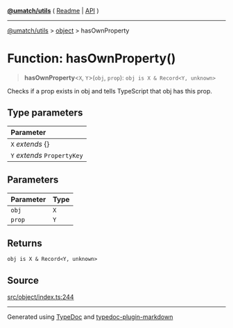 [**@umatch/utils**](../../README.md) ( [Readme](../../README.md) \| [API](../../API.md) )

---

[@umatch/utils](../../API.md) > [object](../README.md) > hasOwnProperty

# Function: hasOwnProperty()

> **hasOwnProperty**\<`X`, `Y`\>(`obj`, `prop`): `obj is X & Record<Y, unknown>`

Checks if a prop exists in obj and tells TypeScript that obj has this prop.

## Type parameters

| Parameter                   |
| :-------------------------- |
| `X` _extends_ \{}           |
| `Y` _extends_ `PropertyKey` |

## Parameters

| Parameter | Type |
| :-------- | :--- |
| `obj`     | `X`  |
| `prop`    | `Y`  |

## Returns

`obj is X & Record<Y, unknown>`

## Source

[src/object/index.ts:244](https://github.com/umatch-oficial/utils/blob/106c322/src/object/index.ts#L244)

---

Generated using [TypeDoc](https://typedoc.org/) and [typedoc-plugin-markdown](https://www.npmjs.com/package/typedoc-plugin-markdown)
